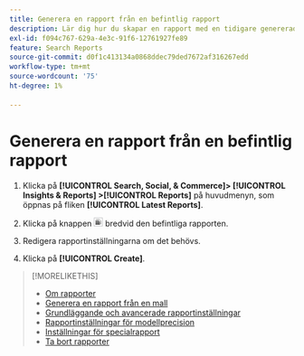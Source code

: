 ```yaml
---
title: Generera en rapport från en befintlig rapport
description: Lär dig hur du skapar en rapport med en tidigare genererad rapport.
exl-id: f094c767-629a-4e3c-91f6-12761927fe89
feature: Search Reports
source-git-commit: d0f1c413134a0868ddec79ded7672af316267edd
workflow-type: tm+mt
source-wordcount: '75'
ht-degree: 1%

---
```


# Generera en rapport från en befintlig rapport

1. Klicka på **[!UICONTROL Search, Social, & Commerce]> [!UICONTROL Insights & Reports] >[!UICONTROL Reports]** på huvudmenyn, som öppnas på fliken **[!UICONTROL Latest Reports]**.

1. Klicka på knappen ![Skapa liknande](/help/search-social-commerce/assets/create-similar.png "Skapa liknande ") bredvid den befintliga rapporten.

1. Redigera rapportinställningarna om det behövs.

1. Klicka på **[!UICONTROL Create]**.

>[!MORELIKETHIS]
>
>* [Om rapporter](/help/search-social-commerce/reports/report-about.md)
>* [Generera en rapport från en mall](/help/search-social-commerce/reports/management/report-generate-from-template.md)
>* [Grundläggande och avancerade rapportinställningar](/help/search-social-commerce/reports/management/basic-advanced/basic-advanced-report-settings.md)
>* [Rapportinställningar för modellprecision](/help/search-social-commerce/reports/management/model-accuracy/model-accuracy-report-settings.md)
>* [Inställningar för specialrapport](/help/search-social-commerce/reports/management/specialty/specialty-report-settings.md)
>* [Ta bort rapporter](/help/search-social-commerce/reports/management/report-delete.md)
